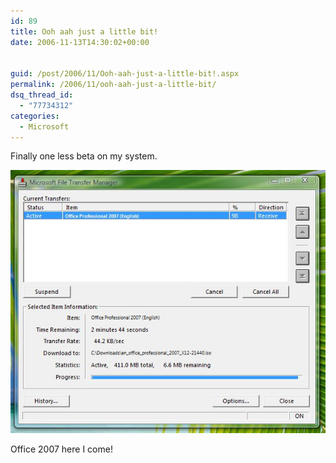 ```yaml
---
id: 89
title: Ooh aah just a little bit!
date: 2006-11-13T14:30:02+00:00


guid: /post/2006/11/Ooh-aah-just-a-little-bit!.aspx
permalink: /2006/11/ooh-aah-just-a-little-bit/
dsq_thread_id:
  - "77734312"
categories:
  - Microsoft
---
```

<p>Finally one less beta on my system.</p>
<p><img alt="Office2007Download" src="/wp-content/uploads/binary/Office2007Download_small.jpg" border="0" /></p>
<p>Office 2007 here I come!</p>